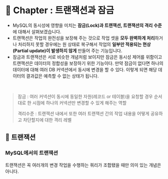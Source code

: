 # 🌈 Chapter : 트랜잭션과 잠금

- MySQL의 동시성에 영향을 미치는 **잠금(Lock)과 트랜잭션, 트랜잭션의 격리 수준**에 대해서 살펴보겠습니다.
- 트랜잭션은 작업의 완전성을 보장해 주는 것으로 작업 셋을 **모두 완벽하게 처리**하거나 처리하지 못할 경우에는 원 상태로
복구해서 작업의 **일부만 적용되는 현상(Partial update)이 발생하지 않게** 만들어 주는 기능입니다.
- 잠금과 트랜잭션은 서로 비슷한 개념처럼 보이지만 잠금은 동시성 제어를 위함이고 트랜잭션은 데이터의 정합성을 보장하기 위한 기능이다.
만약 잠금이 없다면 하나의 데이터에 대해 여러 DB 커넥션에서 동시에 변경을 할 수 있다. 이렇게 되면 해당 데이터의 결과값은
예측할 수 없는 상태가 됩니다.

<br>

> 잠금 : 여러 커넥션이 동시에 동일한 자원(레코드 or 테이블)을 요청할 경우 순서대로 한 시점에 하나의 커넥션만 변경할 수 있게 해주는 역할
>
> 격리수준 : 트랜잭션 내에서 또한 여러 트랜잭션 간의 작업 내용을 어떻게 공유하고 차단할지에 대한 격리 레벨

## 🎃 트랜잭션

### MySQL에서의 트랜잭션

트랜잭션은 꼭 여러개의 변경 작업을 수행하는 쿼리가 조합됐을 때만 의미 있는 개념은 아니다. 


